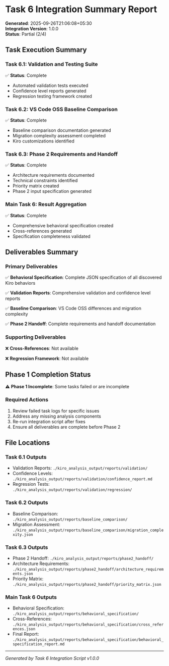 # Task 6 Integration Summary Report

**Generated**: 2025-09-26T21:06:08+05:30  
**Integration Version**: 1.0.0  
**Status**: Partial (2/4)

## Task Execution Summary

### Task 6.1: Validation and Testing Suite
✅ **Status**: Complete
- Automated validation tests executed
- Confidence level reports generated
- Regression testing framework created

### Task 6.2: VS Code OSS Baseline Comparison
✅ **Status**: Complete
- Baseline comparison documentation generated
- Migration complexity assessment completed
- Kiro customizations identified

### Task 6.3: Phase 2 Requirements and Handoff
✅ **Status**: Complete
- Architecture requirements documented
- Technical constraints identified
- Priority matrix created
- Phase 2 input specification generated

### Main Task 6: Result Aggregation
✅ **Status**: Complete
- Comprehensive behavioral specification created
- Cross-references generated
- Specification completeness validated

## Deliverables Summary

### Primary Deliverables
✅ **Behavioral Specification**: Complete JSON specification of all discovered Kiro behaviors

✅ **Validation Reports**: Comprehensive validation and confidence level reports

✅ **Baseline Comparison**: VS Code OSS differences and migration complexity

✅ **Phase 2 Handoff**: Complete requirements and handoff documentation

### Supporting Deliverables
❌ **Cross-References**: Not available

❌ **Regression Framework**: Not available

## Phase 1 Completion Status

⚠️ **Phase 1 Incomplete**: Some tasks failed or are incomplete

### Required Actions
1. Review failed task logs for specific issues
2. Address any missing analysis components
3. Re-run integration script after fixes
4. Ensure all deliverables are complete before Phase 2

## File Locations

### Task 6.1 Outputs
- Validation Reports: `./kiro_analysis_output/reports/validation/`
- Confidence Levels: `./kiro_analysis_output/reports/validation/confidence_report.md`
- Regression Tests: `./kiro_analysis_output/reports/validation/regression/`

### Task 6.2 Outputs  
- Baseline Comparison: `./kiro_analysis_output/reports/baseline_comparison/`
- Migration Assessment: `./kiro_analysis_output/reports/baseline_comparison/migration_complexity.json`

### Task 6.3 Outputs
- Phase 2 Handoff: `./kiro_analysis_output/reports/phase2_handoff/`
- Architecture Requirements: `./kiro_analysis_output/reports/phase2_handoff/architecture_requirements.json`
- Priority Matrix: `./kiro_analysis_output/reports/phase2_handoff/priority_matrix.json`

### Main Task 6 Outputs
- Behavioral Specification: `./kiro_analysis_output/reports/behavioral_specification/`
- Cross-References: `./kiro_analysis_output/reports/behavioral_specification/cross_references.json`
- Final Report: `./kiro_analysis_output/reports/behavioral_specification/behavioral_specification_report.md`

---

*Generated by Task 6 Integration Script v1.0.0*
